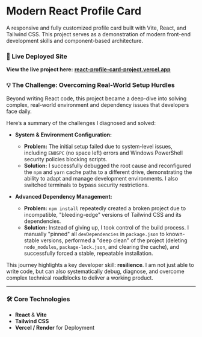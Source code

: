 # Modern React Profile Card

A responsive and fully customized profile card built with Vite, React, and Tailwind CSS. This project serves as a demonstration of modern front-end development skills and component-based architecture.

### 🚀 Live Deployed Site

**View the live project here:** [**react-profile-card-project.vercel.app**](https://react-profile-card-project.vercel.app/)




### 💡 The Challenge: Overcoming Real-World Setup Hurdles

Beyond writing React code, this project became a deep-dive into solving complex, real-world environment and dependency issues that developers face daily.

Here’s a summary of the challenges I diagnosed and solved:

* **System & Environment Configuration:**
    * **Problem:** The initial setup failed due to system-level issues, including `ENOSPC` (no space left) errors and Windows PowerShell security policies blocking scripts.
    * **Solution:** I successfully debugged the root cause and reconfigured the `npm` and `yarn` cache paths to a different drive, demonstrating the ability to adapt and manage development environments. I also switched terminals to bypass security restrictions.

* **Advanced Dependency Management:**
    * **Problem:** `npm install` repeatedly created a broken project due to incompatible, "bleeding-edge" versions of Tailwind CSS and its dependencies.
    * **Solution:** Instead of giving up, I took control of the build process. I manually "pinned" all `devDependencies` in `package.json` to known-stable versions, performed a "deep clean" of the project (deleting `node_modules`, `package-lock.json`, and clearing the cache), and successfully forced a stable, repeatable installation.

This journey highlights a key developer skill: **resilience**. I am not just able to write code, but can also systematically debug, diagnose, and overcome complex technical roadblocks to deliver a working product.

---

### 🛠️ Core Technologies

* **React** & **Vite**
* **Tailwind CSS**
* **Vercel / Render** for Deployment

